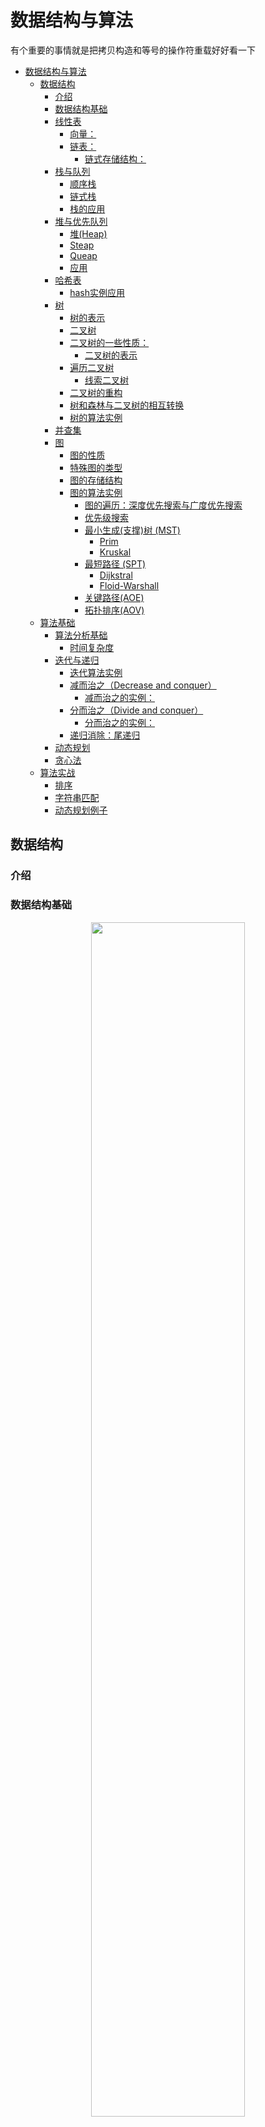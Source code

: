 <!--
 * @Author: yanxinhao
 * @Email: 1914607611xh@i.shu.edu.cn
 * @LastEditTime: 2020-10-23 08:19:28
 * @LastEditors: yanxinhao
 * @Description: 
-->
# 数据结构与算法
有个重要的事情就是把拷贝构造和等号的操作符重载好好看一下

- [数据结构与算法](#数据结构与算法)
  - [数据结构](#数据结构)
    - [介绍](#介绍)
    - [数据结构基础](#数据结构基础)
    - [线性表](#线性表)
      - [向量：](#向量)
      - [链表：](#链表)
        - [链式存储结构：](#链式存储结构)
    - [栈与队列](#栈与队列)
      - [顺序栈](#顺序栈)
      - [链式栈](#链式栈)
      - [栈的应用](#栈的应用)
    - [堆与优先队列](#堆与优先队列)
      - [堆(Heap)](#堆heap)
      - [Steap](#steap)
      - [Queap](#queap)
      - [应用](#应用)
    - [哈希表](#哈希表)
      - [hash实例应用](#hash实例应用)
    - [树](#树)
      - [树的表示](#树的表示)
      - [二叉树](#二叉树)
      - [二叉树的一些性质：](#二叉树的一些性质)
        - [二叉树的表示](#二叉树的表示)
      - [遍历二叉树](#遍历二叉树)
        - [线索二叉树](#线索二叉树)
      - [二叉树的重构](#二叉树的重构)
      - [树和森林与二叉树的相互转换](#树和森林与二叉树的相互转换)
      - [树的算法实例](#树的算法实例)
    - [并查集](#并查集)
    - [图](#图)
      - [图的性质](#图的性质)
      - [特殊图的类型](#特殊图的类型)
      - [图的存储结构](#图的存储结构)
      - [图的算法实例](#图的算法实例)
        - [图的遍历：深度优先搜索与广度优先搜索](#图的遍历深度优先搜索与广度优先搜索)
        - [优先级搜索](#优先级搜索)
        - [最小生成(支撑)树 (MST)](#最小生成支撑树-mst)
          - [Prim](#prim)
          - [Kruskal](#kruskal)
        - [最短路径 (SPT)](#最短路径-spt)
          - [Dijkstral](#dijkstral)
          - [Floid-Warshall](#floid-warshall)
        - [关键路径(AOE)](#关键路径aoe)
        - [拓扑排序(AOV)](#拓扑排序aov)
  - [算法基础](#算法基础)
    - [算法分析基础](#算法分析基础)
      - [时间复杂度](#时间复杂度)
    - [迭代与递归](#迭代与递归)
      - [迭代算法实例](#迭代算法实例)
      - [减而治之（Decrease and conquer）](#减而治之decrease-and-conquer)
        - [减而治之的实例：](#减而治之的实例)
      - [分而治之（Divide and conquer）](#分而治之divide-and-conquer)
        - [分而治之的实例：](#分而治之的实例)
      - [递归消除：尾递归](#递归消除尾递归)
    - [动态规划](#动态规划)
    - [贪心法](#贪心法)
  - [算法实战](#算法实战)
    - [排序](#排序)
    - [字符串匹配](#字符串匹配)
    - [动态规划例子](#动态规划例子)

## 数据结构

### 介绍

### 数据结构基础

<div align="center"> 
  <img src="./imgs/Abstract_data.png" width=70% height=70% /> 
</div>

### 线性表
#### 向量：
（线性表的顺序存储结构）

#### 链表： 
##### 链式存储结构：
  - 单链表
  - 循环链表
  - 双向链表

### 栈与队列
#### 顺序栈

#### 链式栈

#### 栈的应用
  - 逆序输出 : 进制转换
  - 递归嵌套 : 函数调用,括号匹配
  - 栈混洗 : 等价于n对括号的匹配
  - 延迟缓冲 : 中缀表达式求值
  - 逆波兰表达式（后缀表达式）求值与转换算法

### 堆与优先队列
#### 堆(Heap)
#### Steap 
> Steap = Stack + Heap = push + pop + getmax
#### Queap
> Queap = Queue + Heap = enqueue + dequeue + getMax

#### 应用
  - 试探回溯法 : n皇后问题与迷宫寻径问题

### 哈希表

#### hash实例应用
  - 桶排序

### 树
#### 树的表示
  - 父节点表示 : 对孩子节点和兄弟节点的访问不方便，均要遍历整个树
  - 孩子节点表示 : 找父节点和兄弟节点很慢
  - 父节点+孩子节点表示 : 这里的孩子节点是第一个孩子节点的指针,当前节点的所有孩子节点连成一个链表。
  - 长子+兄弟表示 : 若在设parent的引用, 访问parent也仅需要O(1)时间

#### 二叉树
  二叉树:节点度数不超过2的树,同一节点的孩子和子树，均以左右区分(隐含有序)
#### 二叉树的一些性质：

> 设度数为0,1,2的节点各有n0,n1,n2个,则：
1. 节点数 : n = n0+n1+n2
2. 边数 : e = n-1 = n1+2*n2 (节点数减一 or 所有的出度数)
3. 叶节点数 : n0 = n2+1 (由上面2的等式后两项相等可以推出)
   
> 高度(或者深度)为k的二叉树,则:
1. 整个数最多可能有的节点数 : 2^k - 1 
2. 二叉树的第i层最多可能的节点数 : 2^(i-1)
   
> 有n个节点的完全二叉树,若i是某个节点a的编号(编号的范围为1~n)
1. 若i!=1,则a的双亲节点编号为 : ⌊i/2⌋ 
2. 若2i<=n,a的左孩子编号为 : 2i
3. 若2i>n : a无左孩子
4. 若2i+1<=n,a的右孩子的编号为 : 2i+1
5. 若2i+1>n : a无右孩子
6. 完全二叉树的高度为 : ⌊logn⌋+1 或者⌈log(n+1)⌉（底数为二）(有2^(h-1) <= n < 2^h推得)

   

##### 二叉树的表示
- 顺序存储结构 : 用一维数组，最适合完全二叉树
- 链式存储结构 : 每个节点包含一个数据域和指向两个孩子的指针域

#### 遍历二叉树
  - 先序遍历
  - 中序遍历
  - 后序遍历
  - 层次遍历
  
##### 线索二叉树

#### 二叉树的重构

#### 树和森林与二叉树的相互转换

#### 树的算法实例
  - ##### 二叉排序树（又称二叉搜索树）
  - ##### 平衡二叉树（包含AVL）
  - ##### 哈夫曼（Huffman）树和哈夫曼编码
  - ##### 并查集 




### 并查集

### 图
#### 图的性质
- 支撑树(spanning tree) 
- 最小支撑树(MST)
  
#### 特殊图的类型
- 有向无环图(DAG)
  
#### 图的存储结构
  - 邻接矩阵 :
    - 空间复杂度 O(n^2)空间,与边数无关，适合稠密图
  - 邻接表
  - 十字链表 : 有向图
  - 邻接多重表 : 无向图

#### 图的算法实例
   #####  图的遍历：深度优先搜索与广度优先搜索

  边分类:
  <table>
    <tr>
  <td>BFS : 队列</td>
  <td>DFS : 栈</td>
  </tr>
    <tr>
  <td><img src="./imgs/bfs_edge.png"></td>
  <td><img src="./imgs/dfs_edge.png"></td>
  </tr></table>
  
 #####   优先级搜索 

  <table>
      <tr>
      <td>通用算法</td>
      <td>统一框架</td>
      <td>统一框架</td>
    </tr>
    <tr>
      <td><img src="./imgs/pfs.png"></td>
      <td><img src="./imgs/pfs_1.png"></td>
      <td><img src="./imgs/pfs_2.png"></td>
    </tr>
  </table>

   #####  最小生成(支撑)树 (MST)
  
  ######  Prim
  
  利用优先级排序的模版
    <table>
      <tr>
      <td>极短跨边</td>
      <td>极长环边</td>
    </tr>
    <tr>
      <td><img src="./imgs/prim_1.png"></td>
      <td><img src="./imgs/prim_2.png"></td>
    </tr>
    <tr>
      <td>算法</td>
      <td>实现</td>
    </tr>
    <tr>
      <td><img src="./imgs/prim.png"></td>
      <td><img src="./imgs/prim_3.png"></td>
    </tr>
  </table>

   ###### Kruskal
   #####  最短路径 (SPT)
注意 MST!=SPT 两者的优化方向并不一样
（形象的理解就是生成MST的过程是全面扩张，生成SPT的过程是以某个点为中心按路径长度发散）
  ###### Dijkstral
  
    按路径长度递增来产生一个点到其他所有点的最短路径。（从初始点按路径长度扩张）
    核心: 
      1. 被选中的节点全部是已经确认了到s的最短路径的（途径的节点全部在已被选中的节点集中）--这一点很重要
      2. 选取新的节点时，被选的新节点不可能经过其他未被选节点到s的路径最短。（新节点到s的路径只经过被选中的节点）
      3. 新的节点加入时，只影响其邻居节点到s的最短路径
  <table>
    <tr>
    <td>最短路径性质</td>
    <td>SPT与MST的优化方向不一样</td>
  </tr>
  <tr>
    <td><img src="./imgs/SPT_1.png"></td>
    <td><img src="./imgs/SPT_2.png"></td>
  </tr>
  <tr>
    <td>算法</td>
    <td>实现</td>
  </tr>
  <tr>
    <td><img src="./imgs/Dijkstra.png"></td>
    <td><img src="./imgs/Dijkstra_implement.png"></td>
  </tr>
  </table>
  
  ###### Floid-Warshall  

  #####   关键路径(AOE)
  #####   拓扑排序(AOV)

## 算法基础
### 算法分析基础

#### 时间复杂度
> 复杂度类P即为所有可以由一个确定型图灵机在多项式表达的时间内解决的问题；类NP由所有可以在多项式时间内验证它的解是否正确的决定问题组成，或者等效的说，那些可以在非确定型图灵机上在多项式时间内找出解的问题的集合。很可能，计算理论最大的未解决问题就是关于这两类的关系的：P和NP相等?
- ##### 渐进分析
  <table>
  <tr>
  <td><img src="./imgs/big_O.png"></td>
  <td><img src="./imgs/symbols.png"></td>
  </tr></table>
  
- ##### 复杂度层次
  <table><tr>
  <td><img src="./imgs/growth_speed.png"></td>
  <td><img src="./imgs/complexity.png"></td>
  </tr></table>
- ##### 复杂度分析的主要方法：
  1. **迭代**：级数求和
  2. **递归**：递归跟踪 + 递推方程
  3. 猜测 + 验证


### 迭代与递归
迭代算法一般较为常见，递归算法更为直观。因为递归算法需要大量空间资源，所以经常需要将其改写成迭代算法，这里为体现算法的思想，我主要考虑以递归为出发点的思想来理解算法。
#### 迭代算法实例
  - 数组求和
  - 数组最大值
  
以下为递归算法的两种主要思想：
#### 减而治之（Decrease and conquer）

<div align="center"> 
  <img src="./imgs/Decrease_and_conquer.png" width=70% height=70% /> 
</div>

##### 减而治之的实例：
  - 数组求和：线性递归
  - 数组倒置
#### 分而治之（Divide and conquer）

<div align="center"> 
  <img src="./imgs/Divide_and_conquer.png" width=70% height=70% /> 
</div>

##### 分而治之的实例：
  - 数组求和：二分递归
  - 数组的最大值

| 数据结构 | 问题名称 | 问题描述                                           |
| :------: | :------: | :------------------------------------------------- |
|   数组   |   Max2   | 从数组区间A[lo,hi)中找出最大的两个整数A[x1]和A[x2] |
#### 递归消除：尾递归

<div align="center"> 
  <img src="./imgs/tail_recursive.png" width=70% height=70% /> 
</div>

### 动态规划
>朴素的递归算法(减而治之或分而治之)之所以效率低，是因为他们反复求解相同的子问题。

动态规划的原理:
- 最优子结构性质 : 问题的最优解由相关子问题的最优解组合而成，而这些子问题可以独立求解。
  
  如何发觉最优子结构?这里给出一个通用模式:
  1. 做出一个选择
  2. 假定已经知道了这种选择(先不关心这种选择如何得到)
  3. 考虑这种选择会产生哪些子问题, 以及如何最好刻画子问题空间
  4. 证明构成原问题最优解的组成部分(即每个子问题)的解就是它本身的最优解(一般是反证法)

- 重叠子问题 : 
- 重构最优解

动态规划有两种等价的实现方法:
- 带备忘的自顶向下法(top-down with memoization)
- 自底向上法(bottom-up method)

为构建动态规划的解决方案,一些必要的过程:
- 子问题图
- 重构解
  
例子:

| 数据结构 | 问题名称 | 问题描述                     |
| :------: | :------: | :--------------------------- |
|    串    |   LCS    | 求两个子序列的最长公共子序列 |

### 贪心法 

- 最小生成树
- 单源最短路径的Dijkstra算法
- 分数背包问题
## 算法实战

### 排序

简介：

|   算法名称   | 算法描述 | 稳定性                                                                    | 就地 | 时间复杂度（最坏） | 时间复杂度（最好） | 时间复杂度（最好） |
| :----------: | :------- | :------------------------------------------------------------------------ | :--- | :----------------- | :----------------- | :----------------- |
|   冒泡排序   | n        | 是                                                                        | 是   | O(n^2)             | O(n)               |                    |
|   插入排序   | n        | 把序列看成 sorted[0,)+unsorted[r,n) 两部分,把l[r]插入到有序部分的合适位置 | 是   | O(n^2)             | O(n)               | O(n^2)             |
| 一般选择排序 | n        | 从未排序的元素中挑选最大者,并使其就位                                     |      | O(n^2)             | O(n^2)             | O(n^2)             |
|   快速排序   | n        | 否                                                                        | 是   | O(n^2)             | O(nlogn)           | O(nlogn)           |
|    堆排序    | n        | n                                                                         |      | n                  | n                  |                    |
|   归并排序   | n        | n                                                                         | 否   | O(nlogn)           | O(nlogn)           |                    |
|   基数排序   | n        | n                                                                         |      | n                  | n                  |                    |

算法分析：
  <table>
      <tr>
      <td>算法描述</td>
      <td>算法分析</td>
    </tr>
    <tr>
      <td><img src="./imgs/bubblesort.png"></td>
      <td><img src="./imgs/bubblesort_complexity.png"></td>
    </tr>

  </table>

### 字符串匹配
| 算法名称 | 问题描述       | 算法描述 | 时间复杂度 |
| :------: | :------------- | :------- | :--------- |
|   LCS    | 最长公共子序列 | n        | n          |
|   KMP    | 字符串模式匹配 | n        | n          |



### 动态规划例子
- 钢条切割
- 矩阵链乘法
- LCS
- 0-1背包问题